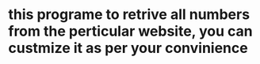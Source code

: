 # this programe to retrive all numbers from the perticular website, you can custmize it as per your convinience

